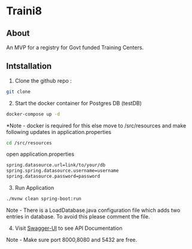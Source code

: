 # Traini8

## About
An MVP for a registry for Govt funded Training Centers.


## Intstallation

1. Clone the github repo : 
```sh
git clone 

```
2. Start the docker container for Postgres DB (testDB)
```sh
docker-compose up -d
```
*Note - docker is required for this else move to /src/resources and make following updates in application.properties
```sh
cd /src/resources
```
open application.properties
```sh
spring.datasource.url=link/to/your/db
spring.spring.datasource.username=username
spring.datasource.password=password
```
3. Run Application
```sh
./mvnw clean spring-boot:run
```

Note - There is a LoadDatabase.java configuration file which adds two entries in database. To avoid this please comment the file.

4. Visit [Swagger-UI](http://localhost:8000/openapi/swagger-ui/index.html) to see API Documentation

Note - Make sure port 8000,8080 and 5432 are free.







